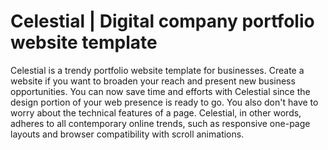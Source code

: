 # Celestial | Digital company portfolio website template
 Celestial is a trendy portfolio website template for businesses. Create a website if you want to broaden your reach and present new business opportunities. You can now save time and efforts with Celestial since the design portion of your web presence is ready to go. You also don't have to worry about the technical features of a page. Celestial, in other words, adheres to all contemporary online trends, such as responsive one-page layouts and browser compatibility with scroll animations.
